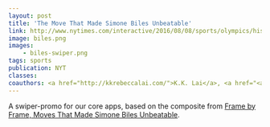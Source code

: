 ```yaml
---
layout: post
title: 'The Move That Made Simone Biles Unbeatable'
link: http://www.nytimes.com/interactive/2016/08/08/sports/olympics/history-olympic-dominance-charts.html
image: biles.png
images:
    - biles-swiper.png
tags: sports
publication: NYT
classes:
coauthors: <a href="http://kkrebeccalai.com/">K.K. Lai</a>, <a href="<a href="https://twitter.com/haeyoun">Haeyoun Park</a> and Tom Giratikanon
---
```


A swiper-promo for our core apps, based on the composite from [Frame by Frame, Moves That Made Simone Biles Unbeatable](http://www.nytimes.com/interactive/2016/08/11/sports/olympics/simone-biles-winning-moves.html).
